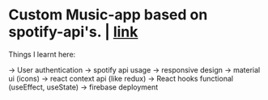 # Custom Music-app based on spotify-api's. | [link](https://music-app-6ec69.web.app)

Things I learnt here:

-> User authentication
-> spotify api usage
-> responsive design
-> material ui (icons)
-> react context api (like redux)
-> React hooks functional (useEffect, useState)
-> firebase deployment
